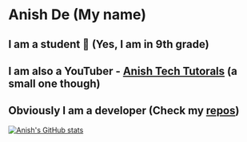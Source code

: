 # Anish De (My name)
## I am a student 🍎 (Yes, I am in 9th grade)
## I am also a YouTuber - [Anish Tech Tutorals](https://youtube.com/anishtechtutorials) (a small one though)
## Obviously I am a developer (Check my [repos](https://github.com/AnishDe12020?tab=repositories))

[![Anish's GitHub stats](https://github-readme-stats.vercel.app/api?username=anishde12020)](https://github.com/anuraghazra/github-readme-stats)
